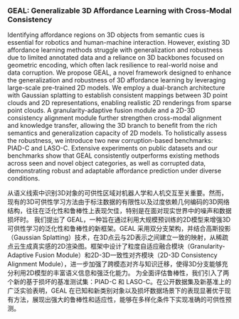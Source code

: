 ### GEAL: Generalizable 3D Affordance Learning with Cross-Modal Consistency

Identifying affordance regions on 3D objects from semantic cues is essential for robotics and human-machine interaction. However, existing 3D affordance learning methods struggle with generalization and robustness due to limited annotated data and a reliance on 3D backbones focused on geometric encoding, which often lack resilience to real-world noise and data corruption. We propose GEAL, a novel framework designed to enhance the generalization and robustness of 3D affordance learning by leveraging large-scale pre-trained 2D models. We employ a dual-branch architecture with Gaussian splatting to establish consistent mappings between 3D point clouds and 2D representations, enabling realistic 2D renderings from sparse point clouds. A granularity-adaptive fusion module and a 2D-3D consistency alignment module further strengthen cross-modal alignment and knowledge transfer, allowing the 3D branch to benefit from the rich semantics and generalization capacity of 2D models. To holistically assess the robustness, we introduce two new corruption-based benchmarks: PIAD-C and LASO-C. Extensive experiments on public datasets and our benchmarks show that GEAL consistently outperforms existing methods across seen and novel object categories, as well as corrupted data, demonstrating robust and adaptable affordance prediction under diverse conditions.

从语义线索中识别3D对象的可供性区域对机器人学和人机交互至关重要。然而，现有的3D可供性学习方法由于标注数据的有限性以及过度依赖几何编码的3D网络结构，往往在泛化性和鲁棒性上表现欠佳，特别是在面对现实世界中的噪声和数据损坏时。
我们提出了 GEAL，一种旨在通过利用大规模预训练的2D模型来增强3D可供性学习的泛化性和鲁棒性的新框架。GEAL 采用双分支架构，并结合高斯投影（Gaussian Splatting）技术，在3D点云与2D表示之间建立一致的映射，从稀疏点云生成真实感的2D渲染图。框架中设计了粒度自适应融合模块（Granularity-Adaptive Fusion Module）和2D-3D一致性对齐模块（2D-3D Consistency Alignment Module），进一步加强了跨模态对齐与知识迁移，使得3D分支能够充分利用2D模型的丰富语义信息和强泛化能力。
为全面评估鲁棒性，我们引入了两个新的基于损坏的基准测试集：PIAD-C 和 LASO-C。在公开数据集及新基准上的广泛实验表明，GEAL 在已知和新类别对象以及损坏数据场景下的表现显著优于现有方法，展现出强大的鲁棒性和适应性，能够在多样化条件下实现准确的可供性预测。
